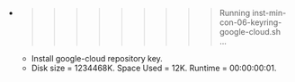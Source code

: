 * >>>>>>>>> Running inst-min-con-06-keyring-google-cloud.sh ...
  * Install google-cloud repository key.
  * Disk size = 1234468K. Space Used = 12K. Runtime = 00:00:00:01.

